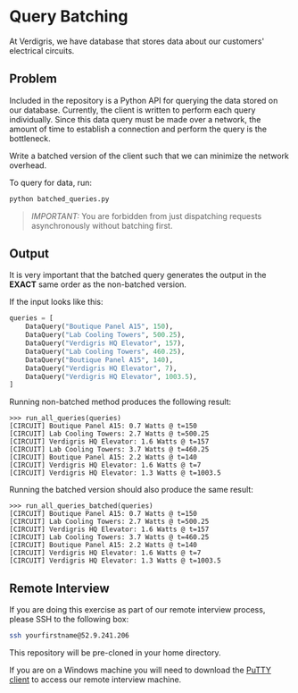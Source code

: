 # Query Batching

At Verdigris, we have database that stores data about our customers' electrical
circuits.

## Problem

Included in the repository is a Python API for querying the data stored on our
database. Currently, the client is written to perform each query individually.
Since this data query must be made over a network, the amount of time to
establish a connection and perform the query is the bottleneck.

Write a batched version of the client such that we can minimize the network
overhead.

To query for data, run:

```bash
python batched_queries.py
```

> *IMPORTANT:* You are forbidden from just dispatching requests asynchronously
without batching first.

## Output

It is very important that the batched query generates the output in the
**EXACT** same order as the non-batched version.

If the input looks like this:

```python
queries = [
    DataQuery("Boutique Panel A15", 150),
    DataQuery("Lab Cooling Towers", 500.25),
    DataQuery("Verdigris HQ Elevator", 157),
    DataQuery("Lab Cooling Towers", 460.25),
    DataQuery("Boutique Panel A15", 140),
    DataQuery("Verdigris HQ Elevator", 7),
    DataQuery("Verdigris HQ Elevator", 1003.5),
]
```

Running non-batched method produces the following result:

```
>>> run_all_queries(queries)
[CIRCUIT] Boutique Panel A15: 0.7 Watts @ t=150
[CIRCUIT] Lab Cooling Towers: 2.7 Watts @ t=500.25
[CIRCUIT] Verdigris HQ Elevator: 1.6 Watts @ t=157
[CIRCUIT] Lab Cooling Towers: 3.7 Watts @ t=460.25
[CIRCUIT] Boutique Panel A15: 2.2 Watts @ t=140
[CIRCUIT] Verdigris HQ Elevator: 1.6 Watts @ t=7
[CIRCUIT] Verdigris HQ Elevator: 1.3 Watts @ t=1003.5
```

Running the batched version should also produce the same result:

```
>>> run_all_queries_batched(queries)
[CIRCUIT] Boutique Panel A15: 0.7 Watts @ t=150
[CIRCUIT] Lab Cooling Towers: 2.7 Watts @ t=500.25
[CIRCUIT] Verdigris HQ Elevator: 1.6 Watts @ t=157
[CIRCUIT] Lab Cooling Towers: 3.7 Watts @ t=460.25
[CIRCUIT] Boutique Panel A15: 2.2 Watts @ t=140
[CIRCUIT] Verdigris HQ Elevator: 1.6 Watts @ t=7
[CIRCUIT] Verdigris HQ Elevator: 1.3 Watts @ t=1003.5
```

## Remote Interview

If you are doing this exercise as part of our remote interview process, please SSH to the following box:

```bash
ssh yourfirstname@52.9.241.206
```

This repository will be pre-cloned in your home directory.

If you are on a Windows machine you will need to download the [PuTTY client](https://the.earth.li/~sgtatham/putty/latest/w64/putty.exe) to access our remote interview machine.
